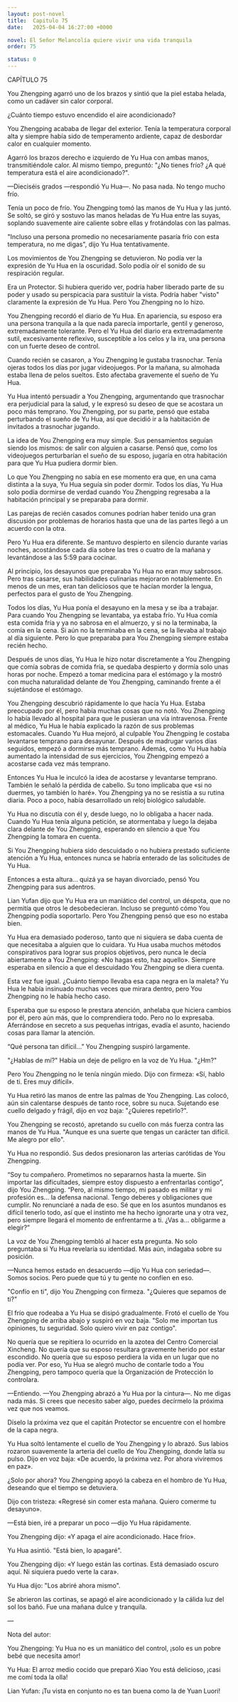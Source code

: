 ```yaml
---
layout: post-novel
title:  Capitulo 75
date:   2025-04-04 16:27:00 +0000

novel: El Señor Melancolía quiere vivir una vida tranquila
order: 75

status: 0
---
```


CAPÍTULO 75




You Zhengping agarró uno de los brazos y sintió que la piel estaba helada, como un cadáver sin calor corporal.



¿Cuánto tiempo estuvo encendido el aire acondicionado?



You Zhengping acababa de llegar del exterior. Tenía la temperatura corporal alta y siempre había sido de temperamento ardiente, capaz de desbordar calor en cualquier momento.



Agarró los brazos derecho e izquierdo de Yu Hua con ambas manos, transmitiéndole calor. Al mismo tiempo, preguntó: "¿No tienes frío? ¿A qué temperatura está el aire acondicionado?".



—Dieciséis grados —respondió Yu Hua—. No pasa nada. No tengo mucho frío.



Tenía un poco de frío. You Zhengping tomó las manos de Yu Hua y las juntó. Se soltó, se giró y sostuvo las manos heladas de Yu Hua entre las suyas, soplando suavemente aire caliente sobre ellas y frotándolas con las palmas.



"Incluso una persona promedio no necesariamente pasaría frío con esta temperatura, no me digas", dijo Yu Hua tentativamente.



Los movimientos de You Zhengping se detuvieron. No podía ver la expresión de Yu Hua en la oscuridad. Solo podía oír el sonido de su respiración regular.



Era un Protector. Si hubiera querido ver, podría haber liberado parte de su poder y usado su perspicacia para sustituir la vista. Podría haber "visto" claramente la expresión de Yu Hua. Pero You Zhengping no lo hizo.



You Zhengping recordó el diario de Yu Hua. En apariencia, su esposo era una persona tranquila a la que nada parecía importarle, gentil y generoso, extremadamente tolerante. Pero el Yu Hua del diario era extremadamente sutil, excesivamente reflexivo, susceptible a los celos y la ira, una persona con un fuerte deseo de control.



Cuando recién se casaron, a You Zhengping le gustaba trasnochar. Tenía ojeras todos los días por jugar videojuegos. Por la mañana, su almohada estaba llena de pelos sueltos. Esto afectaba gravemente el sueño de Yu Hua.



Yu Hua intentó persuadir a You Zhengping, argumentando que trasnochar era perjudicial para la salud, y le expresó su deseo de que se acostara un poco más temprano. You Zhengping, por su parte, pensó que estaba perturbando el sueño de Yu Hua, así que decidió ir a la habitación de invitados a trasnochar jugando.



La idea de You Zhengping era muy simple. Sus pensamientos seguían siendo los mismos: de salir con alguien a casarse. Pensó que, como los videojuegos perturbarían el sueño de su esposo, jugaría en otra habitación para que Yu Hua pudiera dormir bien.



Lo que You Zhengping no sabía en ese momento era que, en una cama distinta a la suya, Yu Hua seguía sin poder dormir. Todos los días, Yu Hua solo podía dormirse de verdad cuando You Zhengping regresaba a la habitación principal y se preparaba para dormir.



Las parejas de recién casados comunes podrían haber tenido una gran discusión por problemas de horarios hasta que una de las partes llegó a un acuerdo con la otra.



Pero Yu Hua era diferente. Se mantuvo despierto en silencio durante varias noches, acostándose cada día sobre las tres o cuatro de la mañana y levantándose a las 5:59 para cocinar.



Al principio, los desayunos que preparaba Yu Hua no eran muy sabrosos. Pero tras casarse, sus habilidades culinarias mejoraron notablemente. En menos de un mes, eran tan deliciosos que te hacían morder la lengua, perfectos para el gusto de You Zhengping.



Todos los días, Yu Hua ponía el desayuno en la mesa y se iba a trabajar. Para cuando You Zhengping se levantaba, ya estaba frío. Yu Hua comía esta comida fría y ya no sabrosa en el almuerzo, y si no la terminaba, la comía en la cena. Si aún no la terminaba en la cena, se la llevaba al trabajo al día siguiente. Pero lo que preparaba para You Zhengping siempre estaba recién hecho.



Después de unos días, Yu Hua le hizo notar discretamente a You Zhengping que comía sobras de comida fría, se quedaba despierto y dormía solo unas horas por noche. Empezó a tomar medicina para el estómago y la mostró con mucha naturalidad delante de You Zhengping, caminando frente a él sujetándose el estómago.



You Zhengping descubrió rápidamente lo que hacía Yu Hua. Estaba preocupado por él, pero había muchas cosas que no notó. You Zhengping lo había llevado al hospital para que le pusieran una vía intravenosa. Frente al médico, Yu Hua le había explicado la razón de sus problemas estomacales. Cuando Yu Hua mejoró, al culpable You Zhengping le costaba levantarse temprano para desayunar. Después de madrugar varios días seguidos, empezó a dormirse más temprano. Además, como Yu Hua había aumentado la intensidad de sus ejercicios, You Zhengping empezó a acostarse cada vez más temprano.



Entonces Yu Hua le inculcó la idea de acostarse y levantarse temprano. También le señaló la pérdida de cabello. Su tono implicaba que «si no duermes, yo también lo haré». You Zhengping ya no se resistía a su rutina diaria. Poco a poco, había desarrollado un reloj biológico saludable.



Yu Hua no discutía con él y, desde luego, no lo obligaba a hacer nada. Cuando Yu Hua tenía alguna petición, se atormentaba y luego la dejaba clara delante de You Zhengping, esperando en silencio a que You Zhengping la tomara en cuenta.



Si You Zhengping hubiera sido descuidado o no hubiera prestado suficiente atención a Yu Hua, entonces nunca se habría enterado de las solicitudes de Yu Hua.



Entonces a esta altura… quizá ya se hayan divorciado, pensó You Zhengping para sus adentros.



Lian Yufan dijo que Yu Hua era un maniático del control, un déspota, que no permitía que otros le desobedecieran. Incluso se preguntó cómo You Zhengping podía soportarlo. Pero You Zhengping pensó que eso no estaba bien.



Yu Hua era demasiado poderoso, tanto que ni siquiera se daba cuenta de que necesitaba a alguien que lo cuidara. Yu Hua usaba muchos métodos conspirativos para lograr sus propios objetivos, pero nunca le decía abiertamente a You Zhengping: «No hagas esto, haz aquello». Siempre esperaba en silencio a que el descuidado You Zhengping se diera cuenta.



Esta vez fue igual. ¿Cuánto tiempo llevaba esa capa negra en la maleta? Yu Hua le había insinuado muchas veces que mirara dentro, pero You Zhengping no le había hecho caso.



Esperaba que su esposo le prestara atención, anhelaba que hiciera cambios por él, pero aún más, que lo comprendiera todo. Pero no lo expresaba. Aferrándose en secreto a sus pequeñas intrigas, evadía el asunto, haciendo cosas para llamar la atención.



“Qué persona tan difícil…” You Zhengping suspiró largamente.



"¿Hablas de mí?" Había un deje de peligro en la voz de Yu Hua. "¿Hm?"



Pero You Zhengping no le tenía ningún miedo. Dijo con firmeza: «Sí, hablo de ti. Eres muy difícil».



Yu Hua retiró las manos de entre las palmas de You Zhengping. Las colocó, aún sin calentarse después de tanto roce, sobre su nuca. Sujetando ese cuello delgado y frágil, dijo en voz baja: "¿Quieres repetirlo?".



You Zhengping se recostó, apretando su cuello con más fuerza contra las manos de Yu Hua. "Aunque es una suerte que tengas un carácter tan difícil. Me alegro por ello".



Yu Hua no respondió. Sus dedos presionaron las arterias carótidas de You Zhengping.



“Soy tu compañero. Prometimos no separarnos hasta la muerte. Sin importar las dificultades, siempre estoy dispuesto a enfrentarlas contigo”, dijo You Zhengping. “Pero, al mismo tiempo, mi pasado es militar y mi profesión es… la defensa nacional. Tengo deberes y obligaciones que cumplir. No renunciaré a nada de eso. Sé que en los asuntos mundanos es difícil tenerlo todo, así que el instinto me ha hecho ignorarte una y otra vez, pero siempre llegará el momento de enfrentarme a ti. ¿Vas a… obligarme a elegir?”



La voz de You Zhengping tembló al hacer esta pregunta. No solo preguntaba si Yu Hua revelaría su identidad. Más aún, indagaba sobre su posición.



—Nunca hemos estado en desacuerdo —dijo Yu Hua con seriedad—. Somos socios. Pero puede que tú y tu gente no confíen en eso.



"Confío en ti", dijo You Zhengping con firmeza. "¿Quieres que sepamos de ti?"



El frío que rodeaba a Yu Hua se disipó gradualmente. Frotó el cuello de You Zhengping de arriba abajo y suspiró en voz baja. "Solo me importan tus opiniones, tu seguridad. Solo quiero vivir en paz contigo".



No quería que se repitiera lo ocurrido en la azotea del Centro Comercial Xincheng. No quería que su esposo resultara gravemente herido por estar escondido. No quería que su esposo perdiera la vida en un lugar que no podía ver. Por eso, Yu Hua se alegró mucho de contarle todo a You Zhengping, pero tampoco quería que la Organización de Protección lo controlara.



—Entiendo. —You Zhengping abrazó a Yu Hua por la cintura—. No me digas nada más. Si crees que necesito saber algo, puedes decírmelo la próxima vez que nos veamos.



Díselo la próxima vez que el capitán Protector se encuentre con el hombre de la capa negra.



Yu Hua soltó lentamente el cuello de You Zhengping y lo abrazó. Sus labios rozaron suavemente la arteria del cuello de You Zhengping, donde latía su pulso. Dijo en voz baja: «De acuerdo, la próxima vez. Por ahora viviremos en paz».



¿Solo por ahora? You Zhengping apoyó la cabeza en el hombro de Yu Hua, deseando que el tiempo se detuviera.



Dijo con tristeza: «Regresé sin comer esta mañana. Quiero comerme tu desayuno».



—Está bien, iré a preparar un poco —dijo Yu Hua rápidamente.



You Zhengping dijo: «Y apaga el aire acondicionado. Hace frío».



Yu Hua asintió. "Está bien, lo apagaré".



You Zhengping dijo: «Y luego están las cortinas. Está demasiado oscuro aquí. Ni siquiera puedo verte la cara».



Yu Hua dijo: "Los abriré ahora mismo".



Se abrieron las cortinas, se apagó el aire acondicionado y la cálida luz del sol los bañó. Fue una mañana dulce y tranquila.



—



Nota del autor:



You Zhengping: Yu Hua no es un maniático del control, ¡solo es un pobre bebé que necesita amor!

Yu Hua: El arroz medio cocido que preparó Xiao You está delicioso, ¡casi me comí toda la olla!

Lian Yufan: ¡Tu vista en conjunto no es tan buena como la de Yuan Luori!